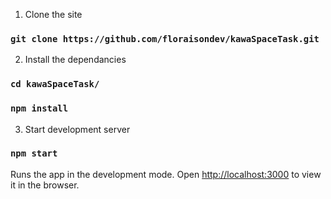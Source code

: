 1. Clone the site

### `git clone https://github.com/floraisondev/kawaSpaceTask.git`

2. Install the dependancies

### `cd kawaSpaceTask/`
### `npm install`

3. Start development server

### `npm start`

Runs the app in the development mode.
Open [http://localhost:3000](http://localhost:3000) to view it in the browser.

